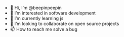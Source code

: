 - 👋 Hi, I’m @beepinpeepin
- 👀 I’m interested in software development
- 🌱 I’m currently learning js
- 💞️ I’m looking to collaborate on open source projects
- 📫 How to reach me solve a bug

<!---
beepinpeepin/beepinpeepin is a ✨ special ✨ repository because its `README.md` (this file) appears on your GitHub profile.
You can click the Preview link to take a look at your changes.
--->
